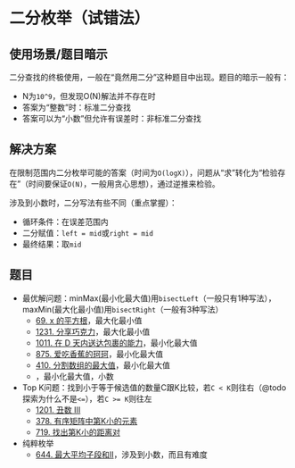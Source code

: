 # 二分枚举（试错法）

## 使用场景/题目暗示

二分查找的终极使用，一般在“竟然用二分”这种题目中出现。题目的暗示一般有：

- N为`10^9`，但发现O(N)解法并不存在时
- 答案为“整数”时：标准二分查找
- 答案可以为“小数”但允许有误差时：非标准二分查找

## 解决方案

在限制范围内二分枚举可能的答案（时间为`O(logX)`），问题从“求”转化为“检验存在”（时间要保证`O(N)`，一般用贪心思想），通过逆推来检验。

涉及到小数时，二分写法有些不同（重点掌握）：

- 循环条件：在误差范围内
- 二分赋值：`left = mid`或`right = mid`
- 最终结果：取`mid`

## 题目

- 最优解问题：minMax(最小化最大值)用`bisectLeft`（一般只有1种写法），maxMin(最大化最小值)用`bisectRight`（一般有3种写法）
  - [69. x 的平方根](https://leetcode-cn.com/problems/sqrtx/)，最大化最小值
  - [1231. 分享巧克力](https://leetcode-cn.com/problems/divide-chocolate/)，最大化最小值
  - [1011. 在 D 天内送达包裹的能力](https://leetcode-cn.com/problems/capacity-to-ship-packages-within-d-days/)，最小化最大值
  - [875. 爱吃香蕉的珂珂](https://leetcode-cn.com/problems/koko-eating-bananas/)，最小化最大值
  - [410. 分割数组的最大值](https://leetcode-cn.com/problems/split-array-largest-sum/)，最小化最大值
  - [](https://leetcode-cn.com/problems/minimize-max-distance-to-gas-station/)，最小化最大值，小数
- Top K问题：找到小于等于候选值的数量C跟K比较，若`C < K`则往右（@todo 探索为什么不是`<=`），若`C >= K`则往左
  - [1201. 丑数 III](https://leetcode-cn.com/problems/ugly-number-iii/)
  - [378. 有序矩阵中第K小的元素](https://leetcode-cn.com/problems/kth-smallest-element-in-a-sorted-matrix/)
  - [719. 找出第K小的距离对](https://leetcode-cn.com/problems/find-k-th-smallest-pair-distance/)
- 纯粹枚举
  - [644. 最大平均子段和II](https://leetcode-cn.com/problems/maximum-average-subarray-ii/)，涉及到小数，而且有难度
